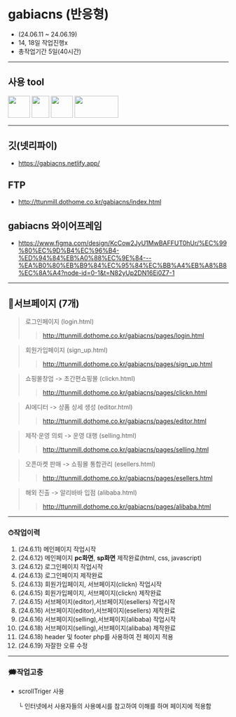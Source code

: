 # gabiacns (반응형)
* (24.06.11 ~ 24.06.19)
* 14, 18일 작업진행x
* 총작업기간 5일(40시간)
---
## 사용 tool
<img src="https://github.com/ttunmill/gabiacns/assets/84768554/45aaaff6-aa00-4209-a23e-13ec83f6031a" width="50" height="50">
<img src="https://github.com/ttunmill/gabiacns/assets/84768554/f199d7ad-3c97-4ff3-8f22-8d4546bfeb2a" width="40" height="50">
<img src="https://github.com/ttunmill/gabiacns/assets/84768554/d80fb406-7c87-4150-83eb-af60ab915f35" width="50" height="50">
<img src="https://github.com/ttunmill/gabiacns/assets/84768554/2cb6c757-d6ae-4c5f-bb94-ee744ccdac64" width="100" height="50">

---

## 깃(넷리파이)
* https://gabiacns.netlify.app/
## FTP
* http://ttunmill.dothome.co.kr/gabiacns/index.html
## gabiacns 와이어프레임
* https://www.figma.com/design/KcCow2JyU1MwBAFFUT0hUr/%EC%99%80%EC%9D%B4%EC%96%B4-%ED%94%84%EB%A0%88%EC%9E%84---%EA%B0%80%EB%B9%84%EC%95%84%EC%BB%A4%EB%A8%B8%EC%8A%A4?node-id=0-1&t=N82yUp2DN16Ei0Z7-1
---
## 🔗서브페이지 (7개)
> 로그인페이지 (login.html)
>> http://ttunmill.dothome.co.kr/gabiacns/pages/login.html

> 회원가입페이지 (sign_up.html)
>> http://ttunmill.dothome.co.kr/gabiacns/pages/sign_up.html

> 쇼핑몰창업 -> 초간편쇼핑몰 (clickn.html)
>> http://ttunmill.dothome.co.kr/gabiacns/pages/clickn.html

> AI에디터 -> 상품 상세 생성 (editor.html)
>> http://ttunmill.dothome.co.kr/gabiacns/pages/editor.html

> 제작·운영 의뢰 -> 운영 대행 (selling.html)
>> http://ttunmill.dothome.co.kr/gabiacns/pages/selling.html

> 오픈마켓 판매 -> 쇼핑몰 통합관리 (esellers.html)
>> http://ttunmill.dothome.co.kr/gabiacns/pages/esellers.html

> 해외 진출 -> 알리바바 입점 (alibaba.html)
>> http://ttunmill.dothome.co.kr/gabiacns/pages/alibaba.html
---
### ⏱작업이력
1. (24.6.11) 메인페이지 작업시작
2. (24.6.12) 메인페이지 **pc화면**, **sp화면** 제작완료(html, css, javascript)
3. (24.6.12) 로그인페이지 작업시작
4. (24.6.13) 로그인페이지 제작완료
5. (24.6.13) 회원가입페이지, 서브페이지(clickn) 작업시작
6. (24.6.15) 회원가입페이지, 서브페이지(clickn) 제작완료
7. (24.6.15) 서브페이지(editor),서브페이지(esellers) 작업시작
8. (24.6.16) 서브페이지(editor),서브페이지(esellers) 제작완료
9. (24.6.16) 서브페이지(selling),서브페이지(alibaba) 작업시작
10. (24.6.18) 서브페이지(selling),서브페이지(alibaba) 제작완료
11. (24.6.18) header 및 footer php를 사용하여 전 페이지 적용
12. (24.6.19) 자잘한 오류 수정
---
### 🗯작업고충
* scrollTriger 사용

  └ 인터넷에서 사용자들의 사용예시를 참고하여 이해를 하며 페이지에 적용함
